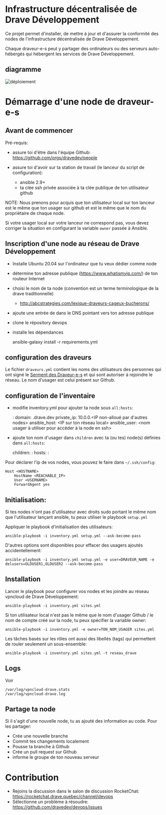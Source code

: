 # Infrastructure décentralisée de Drave Développement

Ce projet permet d'installer, de mettre à jour et d'assurer la conformité des nodes de l'infrastructure décentralisée de Drave Développement.

Chaque draveur-e-s peut y partager des ordinateurs ou des serveurs auto-hébergés qui hébergent les services de Drave Développement.

## diagramme

![déploiement](https://docs.google.com/drawings/d/e/2PACX-1vTa78mF1kfxvuAnbf4CuvN8c0V2arBZDebamzPuV3rOY3BiMqzobTFue9L4Z4jXE_NMHRQiIcCZbtAr/pub?w=960&h=720)

# Démarrage d'une node de draveur-e-s

## Avant de commencer

Pré-requis:

- assure toi d'être dans l'équipe Github: https://github.com/orgs/dravedev/people
- assure toi d'avoir sur ta station de travail (le lanceur du script de configuration):

  -  ansible 2.9+
  -  ta clée ssh privée associée à ta clée publique de ton utilisateur github

NOTE: Nous prenons pour acquis que ton utilisateur local sur ton lanceur est le même que ton usager sur github et est le même que le nom du propriétaire de chaque node.

Si votre usager local sur votre lanceur ne correspond pas, vous devez corriger la situation en configurant la variable `owner` passée à Ansible.

## Inscription d'une node au réseau de Drave Développement

* Installe Ubuntu 20.04 sur l'ordinateur que tu veux dédier comme node
* détermine ton adresse publique (https://www.whatismyip.com/) de ton routeur Internet
* choisi le nom de ta node (convention est un terme terminologique de la drave traditionnelle)
  * http://abcstrategies.com/lexique-draveurs-cageux-bucherons/
* ajoute une entrée de dans le DNS pointant vers ton adresse publique
* clone le répository devops
* installe les dépendances

    ansible-galaxy install -r requirements.yml

## configuration des draveurs

Le fichier `draveurs.yml` contient les noms des utilisateurs des personnes qui ont signé le [Serment des Draveur-e-s](https://serment.drave.dev) et qui sont autoriser à rejoindre le réseau. Le nom d'usager est celui présent sur Github.

## configuration de l'inventaire

* modifie inventory.yml pour ajouter ta node sous `all:hosts`:

     <HOSTNAME>:
       domain: <HOSTNAME>.drave.dev
       private_ip: 10.0.0.<IP non-alloué par d'autres nodes>
       ansible_host: <IP sur ton réseau local>
       ansible_user: <nom usager à utiliser pour accéder à la node en ssh>

* ajoute ton nom d'usager dans `children` avec ta (ou tes) node(s) définies dans `all:hosts`:

  children:
    <USERNAME>:
      hosts:
        <HOSTNAME>:


Pour déclarer l'ip de vos nodes, vous pouvez le faire dans `~/.ssh/config`:

    Host <HOSTNAME>
        HostName <REACHABLE_IP>
        User <USERNAME>
        ForwardAgent yes

## Initialisation:

Si tes nodes n'ont pas d'utilisateur avec droits sudo portant le même nom que l'utilisateur lançant ansible, tu peux utiliser le playbook `setup.yml`

Appliquer le playbook d'initialisation des utilisateurs:

    ansible-playbook -i inventory.yml setup.yml --ask-become-pass

D'autres options sont disponibles pour effacer des usagers ajoutés accidentellement:

    ansible-playbook -i inventory.yml setup.yml -e user=DRAVEUR_NAME -e delusers=OLDUSER1,OLDUSER2 --ask-become-pass

## Installation

Lancer le playbook pour configurer vos nodes et les joindre au réseau vpncloud de Drave Développement:

    ansible-playbook -i inventory.yml sites.yml

Si ton utilisateur local n'est pas le même que le nom d'usager Github / le nom de compte créé sur la node, tu peux spécifier la variable owner:

    ansible-playbook -i inventory.yml -e owner=TON_NOM_USAGER sites.yml

Les tâches basés sur les rôles ont aussi des libellés (tags) qui permettent de rouler seulement un sous-ensemble:

    ansible-playbook -i inventory.yml sites.yml -t reseau_drave

## Logs

Voir

    /var/log/vpncloud-drave.stats
    /var/log/vpncloud-drave.log

## Partage ta node

Si il s'agit d'une nouvelle node, tu as ajouté des information au code. Pour les partager:

* Crée une nouvelle branche
* Commit tes changements localement
* Pousse ta branche à Github
* Crée un pull request sur Github
* informe le groupe de ton nouveau serveur

# Contribution

* Rejoins la discussion dans le salon de discussion RocketChat: https://rocketchat.drave.quebec/channel/devops
* Sélectionne un problème à résoudre: https://github.com/dravedev/devops/issues
